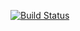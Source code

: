 [![Build Status](https://travis-ci.com/Aj588/FirstIndivProject.svg?branch=master)](https://travis-ci.com/Aj588/FirstIndivProject)
